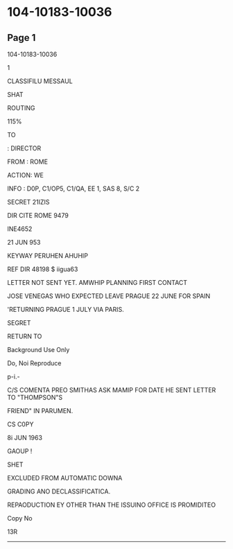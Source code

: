 # 104-10183-10036

## Page 1

104-10183-10036

1

CLASSIFILU MESSAUL

SHAT

ROUTING

115%

TO

: DIRECTOR

FROM : ROME

ACTION: WE

INFO : D0P, C1/OP5, C1/QA, EE 1, SAS 8, S/C 2

SECRET 21IZIS

DIR CITE ROME 9479

INE4652

21 JUN 953

KEYWAY PERUHEN AHUHIP

REF DIR 48198 $ iigua63

LETTER NOT SENT YET. AMWHIP PLANNING FIRST CONTACT

JOSE VENEGAS WHO EXPECTED LEAVE PRAGUE 22 JUNE FOR SPAIN

'RETURNING PRAGUE 1 JULY VIA PARIS.

SEGRET

RETURN TO

Background Use Only

Do, Noi Reproduce

p-i.-

C/S COMENTA PREO SMITHAS ASK MAMIP FOR DATE HE SENT LETTER TO "THOMPSON"S

FRIEND" IN PARUMEN.

CS C0PY

8i JUN 1963

GAOUP !

SHET

EXCLUDED FROM AUTOMATIC DOWNA

GRADING ANO DECLASSIFICATICA.

REPAODUCTION EY OTHER THAN THE ISSUINO OFFICE IS PROMIDITEO

Copy No

13R

---

